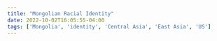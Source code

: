 ```yaml
---
title: "Mongolian Racial Identity"
date: 2022-10-02T16:05:55-04:00
tags: ['Mongolia', 'identity', 'Central Asia', 'East Asia', 'US']
---
```


